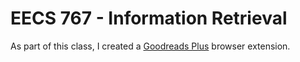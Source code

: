 # EECS 767 - Information Retrieval

As part of this class, I created a
[Goodreads Plus](https://github.com/maxxxxxdlp/goodreads-stats)
browser extension.